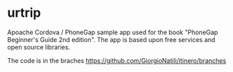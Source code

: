 urtrip
======

Apoache Cordova / PhoneGap sample app used for the book "PhoneGap Beginner's Guide 2nd edition".
The app is based upon free services and open source libraries. 

The code is in the braches https://github.com/GiorgioNatili/itinero/branches
